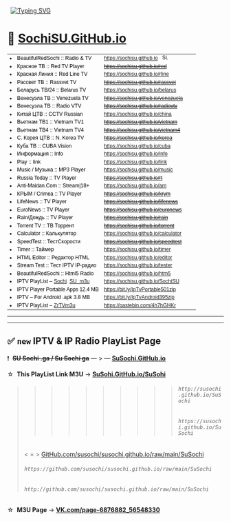  
[![Typing SVG](https://readme-typing-svg.herokuapp.com?&weight=60&size=50&pause=1000&color=F00400&vCenter=true&width=1000&lines=Радио+/+ТВ+/+Музыка+/+Гаджет)](https://git.io/typing-svg)

# 🚩 <a href="https://sochisu.github.io" target="_blank" alt="">SochiSU.GitHub.io</a>
<table border="0" style="color:black;font-family:Arial,Tahoma,sans-serif;font-size:12px;white-space:nowrap;">
<col width="188px">
<col width="220px">
<tr><td><li>BeautifulRedSochi :: Radio & TV</li></td><td><a href="https://sochisu.github.io/htm5" target="_blank" alt="BeautifulRedSochi :: Radio & TV" title="Radio TV Music Gadget">https://sochisu.github.io</a> &nbsp; <a href="https://sochisu.github.io" target="_blank"><img src="https://sochisu.github.io/logo/favicon.ico" alt="SU Sochi vVSi Ga" title="&#9733; :: Sochi SU GitHab" height="12px" width="12px" style="border:0;border-color:white;"/></a></td></tr>
<tr><td><li>Красное ТВ :: Red TV Player</li></td><td><a href="https://sochisu.github.io/red" target="_blank" alt="Красное ТВ :: Red TV Player" title="RED TV"><s>https://sochisu.github.io/red</s></a></td></tr>
<tr><td><li>Красная Линия :: Red Line TV</li></td><td><a href="https://sochisu.github.io/rline" target="_blank" alt="ТВ Красная Линия :: Red Line TV" title="Red Line TV">https://sochisu.github.io/rline</a></td></tr>
<tr><td><li>Рассвет ТВ :: Rassvet TV</li></td><td><a href="https://sochisu.github.io/rassvet" target="_blank" alt="ТВ Рассвет :: Rassvet TV" title="Rassvet TV"><s>https://sochisu.github.io/rassvet</s></a></td></tr>
<tr><td><li>Беларусь ТВ/24 :: Belarus TV</li></td><td><a href="https://sochisu.github.io/belarus" target="_blank" alt="Беларусь ТВ/24 :: Belarus TV/24" title="Belarus TV">https://sochisu.github.io/belarus</a></td></tr>
<tr><td><li>Венесуэла ТВ :: Venezuela TV</li></td><td><a href="https://sochisu.github.io/venezuela" target="_blank" alt="Венесуэла ТВ :: Venezuela Television" title="Venezuela Television"><s>https://sochisu.github.io/venezuela</s></a></td></tr>
<tr><td><li>Венесуэла ТВ :: Radio VTV</li></td><td><a href="https://sochisu.github.io/radiovtv" target="_blank" alt="Венесуэла ТВ :: Radio VTV" title="RadioWeb VTV"><s>https://sochisu.github.io/radiovtv</s></a></td></tr>
<tr><td><li>Китай ЦТВ :: CCTV Russian</li></td><td><a href="https://sochisu.github.io/china" target="_blank" alt="Китай ЦТВ :: CCTV Russian" title="China TV">https://sochisu.github.io/china</a></td></tr>
<tr><td><li>Вьетнам ТВ1 :: Vietnam TV1</li></td><td><a href="https://sochisu.github.io/vietnam" target="_blank" alt="Вьетнам ТВ :: Vietnam TV1" title="Information channel"><s>https://sochisu.github.io/vietnam</s></a></td></tr>
<tr><td><li>Вьетнам ТВ4 :: Vietnam TV4</li></td><td><a href="https://sochisu.github.io/vietnam4" target="_blank" alt="Вьетнам ТВ :: Vietnam TV4" title="International channel"><s>https://sochisu.github.io/vietnam4</s></a></td></tr>
<tr><td><li>С. Корея ЦТВ :: N. Korea TV</li></td><td><a href="https://sochisu.github.io/korea" target="_blank" alt="С. Корея ЦТВ :: N. Korea CTV" title="Korea TV"><s>https://sochisu.github.io/korea</s></a></td></tr>
<tr><td><li>Куба ТВ :: CUBA Vision</li></td><td><a href="https://sochisu.github.io/cuba" target="_blank" alt="Куба ТВ :: CUBA Vision" title="Cuba TV">https://sochisu.github.io/cuba</a></td></tr>
<tr><td><li>Информация :: Info</li></td><td><a href="https://sochisu.github.io/info" target="_blank" alt="Информация :: Info" title="Info">https://sochisu.github.io/info</a></td></tr>
<tr><td><li>Play :: link</li></td><td><a href="https://sochisu.github.io/link" target="_blank" alt="Play :: link for mobile devices" title="For mobile devices">https://sochisu.github.io/link</a></td></tr>
<tr><td><li>Music / Музыка :: MP3 Player</li></td><td><a href="https://sochisu.github.io/music" target="_blank" alt="Music / Музыка :: MP3 Player" title="MP3 Player">https://sochisu.github.io/music</a></td></tr>
<tr><td><li>Russia Today :: TV Player</li></td><td><a href="https://sochisu.github.io/rt" target="_blank" alt="Russia Today :: TV Player" title="RTDoc TV"><s>https://sochisu.github.io/rt</s></a></td></tr>
<tr><td><li>Anti-Maidan.Com :: Stream|18+</li></td><td><a href="https://sochisu.github.io/am" target="_blank" alt="Anti-Maidan.Com RLS.tv :: Stream|18+" title="Donetsk Live RLS.tv">https://sochisu.github.io/am</a></td></tr>
<tr><td td><li>КРЫМ / Crimea :: TV Player</li></td><td><a href="https://sochisu.github.io/krym" target="_blank" alt="КРЫМ / Crimea :: TV Player" title="Crimea 1/24 TV"><s>https://sochisu.github.io/krym</s></a></td></tr>
<tr><td><li>LifeNews :: TV Player</li></td><td><a href="https://sochisu.github.io/lifenews" target="_blank" alt="LifeNews :: TV Player" title="Life.ru TV"><s>https://sochisu.github.io/lifenews</s></a></td></tr>
<tr><td><li>EuroNews :: TV Player</li></td><td><a href="https://sochisu.github.io/euronews" target="_blank" alt="EuroNews :: TV Player" title="EuroNews TV"><s>https://sochisu.github.io/euronews</s></a></td></tr>
<tr><td><li>Rain/Дождь :: TV Player</li></td><td><a href="https://sochisu.github.io/rain" target="_blank" alt="Rain/Дождь :: TV Player" title="TVrain.ru"><s>https://sochisu.github.io/rain</s></a></td></tr>
<tr><td><li>Torrent TV :: ТВ Торрент</li></td><td><a href="https://sochisu.github.io/torrent" target="_blank" alt="Torrent TV :: ТВ Торрент" title="Torrent TV"><s>https://sochisu.github.io/torrent</s></a></td></tr>
<tr><td><li>Сalculator :: Калькулятор</li></td><td><a href="https://sochisu.github.io/calculator" target="_blank" alt="Сalculator compounding :: Калькулятор компаудинг" title="Calculation percents">https://sochisu.github.io/calculator</a></td></tr>
<tr><td><li>SpeedTest :: ТестСкорости</li></td><td><a href="https://sochisu.github.io/speedtest" target="_blank" alt="SpeedTest internetometr :: ТестСкорости интернетометр" title="Internetometr"><s>https://sochisu.github.io/speedtest</s></a></td></tr>
<tr><td><li>Timer :: Таймер</li></td><td><a href="https://sochisu.github.io/timer" target="_blank" alt="Timer online alarm clock :: Таймер онлайн будильник" title="Online alarm clock">https://sochisu.github.io/timer</a></td></tr>
<tr><td><li>HTML Editor :: Редактор HTML</li></td><td><a href="https://sochisu.github.io/editor" target="_blank" alt="Online HTML Editor (Free) :: Real-Time WYSIWYG" title="Online HTML Code Editor">https://sochisu.github.io/editor</a></td></tr>
<tr><td><li>Stream Test :: Тест IPTV IP-радио</li></td><td><a href="https://sochisu.github.io/tester" target="_blank" alt="VLC Stream Tester :: Тест IPTV IP-радио" title="VLC Player & Playlist Creator">https://sochisu.github.io/tester</a></td></tr>
<tr><td><li>BeautifulRedSochi :: Html5 Radio</li></td><td><a href="https://sochisu.github.io/htm5" target="_blank" alt="Radio Player HTML5 :: IP-радио" title="Mobile Radio">https://sochisu.github.io/htm5</a></td></tr>
<tr><td><li>IPTV PlayList – <a href="http://bit.ly/sochisu" target="_blank" alt="SuSochi.m3u Playlist for IP-TV Player" title="HTTP m3u Download or Copy and paste the PlayList link into the IPTV Player">Sochi</a> &nbsp;<a href="https://bit.ly/SOCHISU" target="_blank" alt="SochiSU.m3u" title="HTTPS m3u Download or Copy and paste the PlayList link into the IPTV Player">SU &nbsp;m3u</a></li></td><td><a href="https://sochisu.github.io/SochiSU" target="_blank" alt="borpas.info/iptvplayer" title="PlayList for IPTV Player">https://sochisu.github.io/SochiSU</a></td></tr>
<tr><td><li>IPTV Player Portable Apps 12.4 MB</li></td><td><a href="https://www.dropbox.com/scl/fi/mao92kxe3w9qyorkw47f5/IpTvPlayerPortable49.1.0Rus.zip?rlkey=48mwapoyla5ofin3ni3cdsqol&dl=1" target="_blank" alt="IP-TV For Windows" title="Download IPTV & IP radio Free Player">https://bit.ly/IpTvPortable501zip</a></td></tr>
<tr><td><li>IPTV – For Android .apk 3.8 MB</li></td><td><a href="https://www.dropbox.com/scl/fi/b9joob4euia4itivw9emb/IpTvAndroid3.9.0.zip?rlkey=qp0fl9dxxbkibm1w37siaq5kc&dl=1" target="_blank" alt="iptv.apk" title="Download IPTV program">https://bit.ly/IpTvAndroid395zip</a></td></tr>
<tr><td><li>IPTV PlayList – <a href="https://bit.ly/ZrTVm3u" target="_blank" alt="zabava РТ wink + Regions" title="Copy and paste the PlayList link into the IPTV Player">ZrTVm3u</a></li></td><td><a href="https://pastebin.com/raw/4h7hGHKr" target="_blank" title="PlayList MultiPleks(ru) + Regions & Free UHD">https://pastebin.com/4h7hGHKr</a></td></tr>
</table>

----

----

## ✅ **`new` IPTV & IP Radio PlayList Page**

❗  ~~**SU Sochi .ga / Su Sochi ga**~~ — > — <ins>**[SuSochi.GitHub.io](https://susochi.github.io)**</ins>

☆  **This PlayList Link M3U** → **[SuSohi.GitHub.io/SuSohi](https://susochi.github.io/SuSochi)**

>>>>>>>>>> ###### `http://susochi.github.io/SuSochi`
>>>>>>>>>> ###### `https://susochi.github.io/SuSochi`
> < = > <a href="https://github.com/susochi/susochi.github.io/raw/main/SuSochi" target="_blank">GitHub.com/susochi/susochi.github.io/raw/main/SuSochi</a>
> ###### `https://github.com/susochi/susochi.github.io/raw/main/SuSochi`
> ###### `http://github.com/susochi/susochi.github.io/raw/main/SuSochi`

☆  **M3U Page** → **[VK.com/page-6876882_56548330](https://vk.com/page-6876882_56548330)**
 
